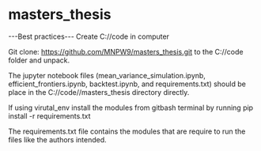 # masters_thesis

---Best practices---
Create C://code in computer

Git clone: https://github.com/MNPW9/masters_thesis.git
to the C://code folder and unpack. 

The jupyter notebook files (mean_variance_simulation.ipynb, efficient_frontiers.ipynb, backtest.ipynb, and requirements.txt) should be place in the C://code//masters_thesis
directory directly. 

If using virutal_env install the modules from gitbash terminal by running 
pip install -r requirements.txt

The requirements.txt file contains the modules that are require to run the files like the authors intended. 
